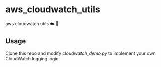 # aws_cloudwatch_utils
aws cloudwatch utils ☁️ 👀

## Usage
Clone this repo and modify *cloudwatch_demo.py* to implement your own CloudWatch logging logic!
